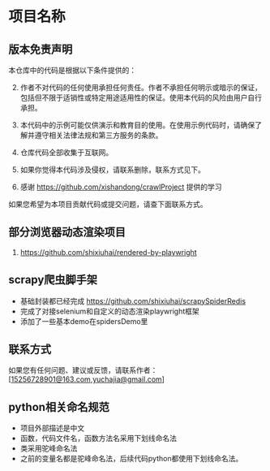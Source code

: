 # 项目名称

## 版本免责声明

本仓库中的代码是根据以下条件提供的：

2. 作者不对代码的任何使用承担任何责任。作者不承担任何明示或暗示的保证，包括但不限于适销性或特定用途适用性的保证。使用本代码的风险由用户自行承担。

3. 本代码中的示例可能仅供演示和教育目的使用。在使用示例代码时，请确保了解并遵守相关法律法规和第三方服务的条款。
4. 仓库代码全部收集于互联网。
5. 如果你觉得本代码涉及侵权，请联系删除，联系方式见下。
6. 感谢 https://github.com/xishandong/crawlProject 提供的学习

如果您希望为本项目贡献代码或提交问题，请查下面联系方式。

## 部分浏览器动态渲染项目
1. https://github.com/shixiuhai/rendered-by-playwright
## scrapy爬虫脚手架
* 基础封装都已经完成 https://github.com/shixiuhai/scrapySpiderRedis
* 完成了对接selenium和自定义的动态渲染playwright框架
* 添加了一些基本demo在spidersDemo里
## 联系方式

如果您有任何问题、建议或反馈，请联系作者：[15256728901@163.com,yuchajia@gmail.com]



## python相关命名规范
* 项目外部描述是中文
* 函数，代码文件名，函数方法名采用下划线命名法
* 类采用驼峰命名法
* 之前的变量名都是驼峰命名法，后续代码python都使用下划线命名法。
